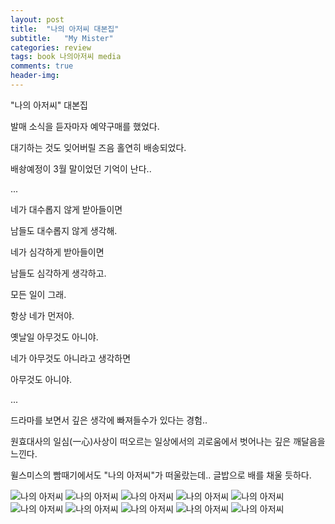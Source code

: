 ```yaml
---
layout: post
title:  "나의 아저씨 대본집"
subtitle:   "My Mister"
categories: review
tags: book 나의아저씨 media
comments: true
header-img: 
---
```


"나의 아저씨" 대본집

발매 소식을 듣자마자 예약구매를 했었다. 

대기하는 것도 잊어버릴 즈음 홀연히 배송되었다. 

배솽예정이 3월 말이었던 기억이 난다.. 

...

네가 대수롭지 않게 받아들이면

남들도 대수롭지 않게 생각해.

네가 심각하게 받아들이면

남들도 심각하게 생각하고.

모든 일이 그래.

항상 네가 먼저야.

옛날일 아무것도 아니야.

네가 아무것도 아니라고 생각하면 

아무것도 아니야.

...

드라마를 보면서 깊은 생각에 빠져들수가 있다는 경험..

원효대사의 일심(一心)사상이 떠오르는 일상에서의 괴로움에서 벗어나는 깊은 깨달음을 느낀다. 

윌스미스의 빰때기에서도 "나의 아저씨"가 떠울랐는데.. 글밥으로 배를 채울 듯하다.

 ![나의 아저씨](https://youngsungson.github.io/assets/img/review/20220330-review-book1.jpg)
 ![나의 아저씨](https://youngsungson.github.io/assets/img/review/20220330-review-book2.jpg)
 ![나의 아저씨](https://youngsungson.github.io/assets/img/review/20220330-review-book3.jpg)
 ![나의 아저씨](https://youngsungson.github.io/assets/img/review/20220330-review-book4.jpg)
 ![나의 아저씨](https://youngsungson.github.io/assets/img/review/20220330-review-book5.jpg)
 ![나의 아저씨](https://youngsungson.github.io/assets/img/review/20220330-review-book6.jpg)
 ![나의 아저씨](https://youngsungson.github.io/assets/img/review/20220330-review-book7.jpg)
 ![나의 아저씨](https://youngsungson.github.io/assets/img/review/20220330-review-book8.jpg)
 ![나의 아저씨](https://youngsungson.github.io/assets/img/review/20220330-review-book9.jpg)
 ![나의 아저씨](https://youngsungson.github.io/assets/img/review/20220330-review-book10.jpg)
 
 

